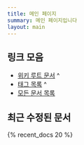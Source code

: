 ```yaml
---
title: 메인 페이지
summary: 메인 페이지입니다
layout: main
---
```


## 링크 모음

- [위키 루트 문서](/wiki)
^
- [태그 목록](/tags)
^
- [모든 문서 목록](/all)

## 최근 수정된 문서

{% recent_docs 20 %}